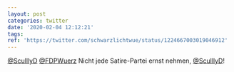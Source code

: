 ```yaml
---
layout: post
categories: twitter
date: '2020-02-04 12:12:21'
tags: 
ref: 'https://twitter.com/schwarzlichtwue/status/1224667003019046912'
---
```

[@SculllyD](https://twitter.com/SculllyD) [@FDPWuerz](https://twitter.com/FDPWuerz) Nicht jede Satire-Partei ernst nehmen, [@SculllyD](https://twitter.com/SculllyD)!
